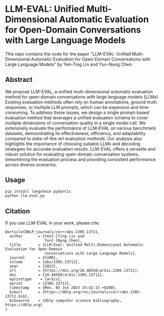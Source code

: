 # LLM-EVAL: Unified Multi-Dimensional Automatic Evaluation for Open-Domain Conversations with Large Language Models

This repo contains the code for the paper "LLM-EVAL: Unified Multi-Dimensional Automatic Evaluation for Open-Domain Conversations with Large Language Models" by Yen-Ting Lin and Yun-Nung Chen.

## Abstract
We propose LLM-EVAL, a unified multi-dimensional automatic evaluation method for open-domain conversations with large language models (LLMs). Existing evaluation methods often rely on human annotations, ground-truth responses, or multiple LLM prompts, which can be expensive and time-consuming. To address these issues, we design a single prompt-based evaluation method that leverages a unified evaluation schema to cover multiple dimensions of conversation quality in a single model call. We extensively evaluate the performance of LLM-EVAL on various benchmark datasets, demonstrating its effectiveness, efficiency, and adaptability compared to state-of-the-art evaluation methods. Our analysis also highlights the importance of choosing suitable LLMs and decoding strategies for accurate evaluation results. LLM-EVAL offers a versatile and robust solution for evaluating open-domain conversation systems, streamlining the evaluation process and providing consistent performance across diverse scenarios.

## Usage
```bash
pip install langchain pydantic
python llm_eval.py
```


## Citation
If you use LLM-EVAL in your work, please cite:

```
@article{DBLP:journals/corr/abs-2305-13711,
  author       = {Yen{-}Ting Lin and
                  Yun{-}Nung Chen},
  title        = {LLM-Eval: Unified Multi-Dimensional Automatic Evaluation for Open-Domain
                  Conversations with Large Language Models},
  journal      = {CoRR},
  volume       = {abs/2305.13711},
  year         = {2023},
  url          = {https://doi.org/10.48550/arXiv.2305.13711},
  doi          = {10.48550/arXiv.2305.13711},
  eprinttype    = {arXiv},
  eprint       = {2305.13711},
  timestamp    = {Mon, 05 Jun 2023 15:42:15 +0200},
  biburl       = {https://dblp.org/rec/journals/corr/abs-2305-13711.bib},
  bibsource    = {dblp computer science bibliography, https://dblp.org}
}
```
